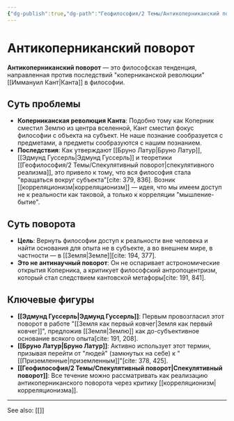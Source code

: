 ```yaml
---
{"dg-publish":true,"dg-path":"Геофилософия/2 Темы/Антикоперниканский поворот.md","permalink":"/geofilosofiya/2-temy/antikopernikanskij-povorot/"}
---
```



# Антикоперниканский поворот

**Антикоперниканский поворот** — это философская тенденция, направленная против последствий "коперниканской революции" [[Иммануил Кант\|Канта]] в философии.

## Суть проблемы
- **Коперниканская революция Канта**: Подобно тому как Коперник сместил Землю из центра вселенной, Кант сместил фокус философии с объекта на субъект. Не наше познание сообразуется с предметами, а предметы сообразуются с нашим познанием.
- **Последствия**: Как утверждают [[Бруно Латур\|Бруно Латур]], [[Эдмунд Гуссерль\|Эдмунд Гуссерль]] и теоретики [[Геофилософия/2 Темы/Спекулятивный поворот\|спекулятивного реализма]], это привело к тому, что вся философия стала "вращаться вокруг субъекта"[cite: 379, 836]. Возник [[корреляционизм\|корреляционизм]] — идея, что мы имеем доступ не к реальности как таковой, а только к корреляции "мышление-бытие".

## Суть поворота
- **Цель**: Вернуть философии доступ к реальности вне человека и найти основания для опыта не в субъекте, а во внешнем мире, в частности — в [[Земля\|Земле]][cite: 194, 377].
- **Это не антинаучный поворот**: Он не оспаривает астрономические открытия Коперника, а критикует философский антропоцентризм, который стал следствием кантовской метафоры[cite: 191, 841].

## Ключевые фигуры
- **[[Эдмунд Гуссерль\|Эдмунд Гуссерль]]**: Первым провозгласил этот поворот в работе "[[Земля как первый ковчег\|Земля как первый ковчег]]", предложив [[Земля\|Землю]] как до-субъективное основание всякого опыта[cite: 191, 208].
- **[[Бруно Латур\|Бруно Латур]]**: Активно использует этот термин, призывая перейти от "людей" (замкнутых на себе) к "[[Приземленные\|приземленным]]"[cite: 378, 425].
- **[[Геофилософия/2 Темы/Спекулятивный поворот\|Спекулятивный поворот]]**: Все течение можно рассматривать как реализацию антикоперниканского поворота через критику [[корреляционизм\|корреляционизма]].





---
See also:
[[]]
